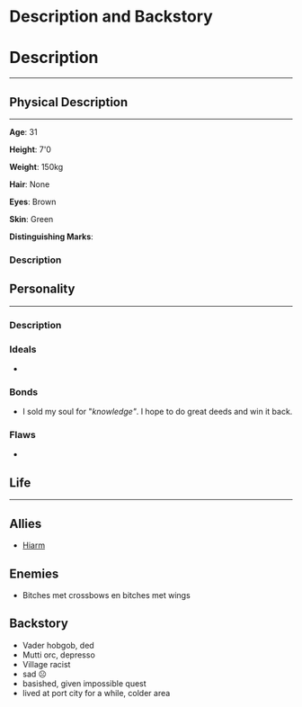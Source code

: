 # Description and Backstory

# Description

---

## Physical Description

---

**Age**: 31

**Height**: 7'0

**Weight**: 150kg

**Hair**: None

**Eyes**: Brown

**Skin**: Green

**Distinguishing Marks**: 

### Description

## Personality

---

### Description

### Ideals

- 

### Bonds

- I sold my soul for "*knowledge"*. I hope to do great deeds and win it back.

### Flaws

- 

## Life

---

## Allies

- [Hiarm](https://www.notion.so/Hiarm-f73880402b764c3dbf5baec710b49cda)

## Enemies

- Bitches met crossbows en bitches met wings

## Backstory

- Vader hobgob, ded
- Mutti orc, depresso
- Village racist
- sad ☹️
- basished, given impossible quest
- lived at port city for a while, colder area